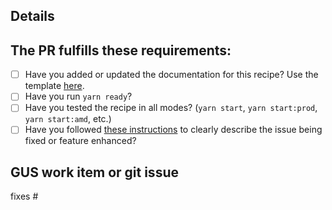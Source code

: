 ## Details

<!-- Describe the contents of this PR. -->

## The PR fulfills these requirements:
- [ ] Have you added or updated the documentation for this recipe? Use the template [here](https://github.com/salesforce/lwr-recipes/blob/master/doc/README_TEMPLATE.md).
- [ ] Have you run `yarn ready`?
- [ ] Have you tested the recipe in all modes? (`yarn start`, `yarn start:prod`, `yarn start:amd`, etc.)
- [ ] Have you followed [these instructions](https://github.com/salesforce/lwr-recipes/blob/master/doc/CONTRIBUTING.md#commit) to clearly describe the issue being fixed or feature enhanced?

## GUS work item or git issue
<!-- Work item ID in text, no links -->
fixes #<!-- git issue ID -->
